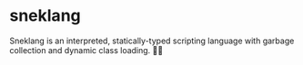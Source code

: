 # sneklang
Sneklang is an interpreted, statically-typed scripting language with garbage collection and dynamic class loading. 🐍🚀
